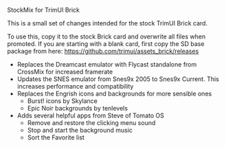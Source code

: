 StockMix for TrimUI Brick

This is a small set of changes intended for the stock TrimUI Brick card.

To use this, copy it to the stock Brick card and overwrite all files when promoted.
If you are starting with a blank card, first copy the SD base package from here:
https://github.com/trimui/assets_brick/releases

- Replaces the Dreamcast emulator with Flycast standalone from CrossMix for increased framerate
- Updates the SNES emulator from Snes9x 2005 to Snes9x Current. This increases performance and compatibility
- Replaces the Engrish icons and backgrounds for more sensible ones
	- Burst! icons by Skylance
	- Epic Noir backgrounds by tenlevels
- Adds several helpful apps from Steve of Tomato OS
	- Remove and restore the clicking menu sound
	- Stop and start the background music
	- Sort the Favorite list
